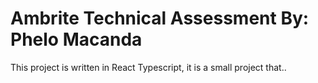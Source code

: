 # Ambrite Technical Assessment By: Phelo Macanda

This project is written in React Typescript, it is a small project that..
